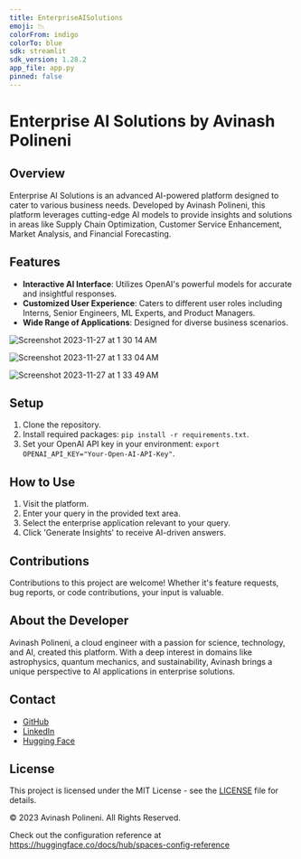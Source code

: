 ```yaml
---
title: EnterpriseAISolutions
emoji: 📉
colorFrom: indigo
colorTo: blue
sdk: streamlit
sdk_version: 1.28.2
app_file: app.py
pinned: false
---
```


# Enterprise AI Solutions by Avinash Polineni

## Overview
Enterprise AI Solutions is an advanced AI-powered platform designed to cater to various business needs. Developed by Avinash Polineni, this platform leverages cutting-edge AI models to provide insights and solutions in areas like Supply Chain Optimization, Customer Service Enhancement, Market Analysis, and Financial Forecasting.

## Features
- **Interactive AI Interface**: Utilizes OpenAI's powerful models for accurate and insightful responses.
- **Customized User Experience**: Caters to different user roles including Interns, Senior Engineers, ML Experts, and Product Managers.
- **Wide Range of Applications**: Designed for diverse business scenarios.
  
![Screenshot 2023-11-27 at 1 30 14 AM](https://github.com/polineniavinash/Enterprise-GenAI-Solution/assets/32843645/fc0ea596-9541-4933-a1ca-65723cdc8f68)

![Screenshot 2023-11-27 at 1 33 04 AM](https://github.com/polineniavinash/Enterprise-GenAI-Solution/assets/32843645/f90a49fb-a13b-48ab-bdba-4a71c47758a5)

![Screenshot 2023-11-27 at 1 33 49 AM](https://github.com/polineniavinash/Enterprise-GenAI-Solution/assets/32843645/28976710-9084-4458-8fb6-5b5b1ff64ee8)




## Setup
1. Clone the repository.
2. Install required packages: `pip install -r requirements.txt`.
3. Set your OpenAI API key in your environment: `export OPENAI_API_KEY="Your-Open-AI-API-Key"`.

## How to Use
1. Visit the platform.
2. Enter your query in the provided text area.
3. Select the enterprise application relevant to your query.
4. Click 'Generate Insights' to receive AI-driven answers.

## Contributions
Contributions to this project are welcome! Whether it's feature requests, bug reports, or code contributions, your input is valuable.

## About the Developer
Avinash Polineni, a cloud engineer with a passion for science, technology, and AI, created this platform. With a deep interest in domains like astrophysics, quantum mechanics, and sustainability, Avinash brings a unique perspective to AI applications in enterprise solutions.

## Contact
- [GitHub](https://github.com/polineniavinash)
- [LinkedIn](https://linkedin.com/in/avinash-polineni/)
- [Hugging Face](https://huggingface.co/AvinashPolineni)

## License
This project is licensed under the MIT License - see the [LICENSE](LICENSE) file for details.

© 2023 Avinash Polineni. All Rights Reserved.


Check out the configuration reference at https://huggingface.co/docs/hub/spaces-config-reference
